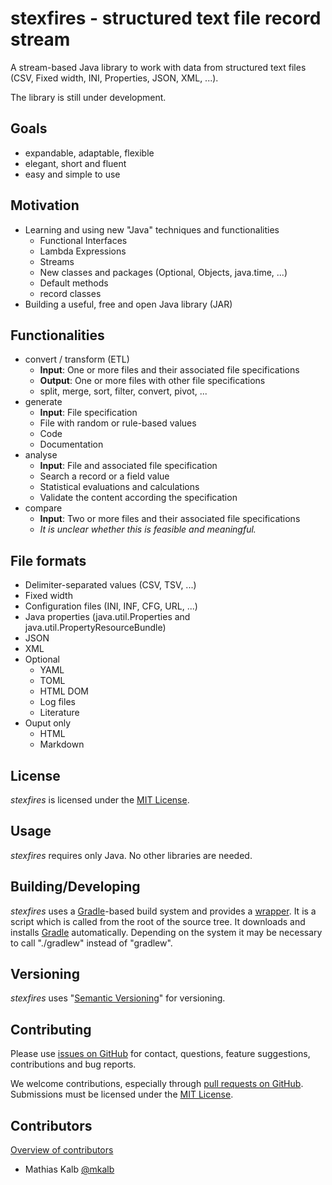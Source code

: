 stexfires - structured text file record stream
===============================================
A stream-based Java library to work with data from structured text files (CSV, Fixed width, INI, Properties, JSON, XML, ...).

The library is still under development.


Goals
-----
- expandable, adaptable, flexible
- elegant, short and fluent
- easy and simple to use


Motivation
----------
- Learning and using new "Java" techniques and functionalities
  - Functional Interfaces
  - Lambda Expressions
  - Streams
  - New classes and packages (Optional, Objects, java.time, ...)
  - Default methods
  - record classes
- Building a useful, free and open Java library (JAR)


Functionalities
---------------
- convert / transform (ETL)
  - **Input**: One or more files and their associated file specifications
  - **Output**: One or more files with other file specifications
  - split, merge, sort, filter, convert, pivot, ...
- generate
  - **Input**: File specification
  - File with random or rule-based values
  - Code
  - Documentation
- analyse
  - **Input**: File and associated file specification
  - Search a record or a field value
  - Statistical evaluations and calculations
  - Validate the content according the specification
- compare
  - **Input**: Two or more files and their associated file specifications
  - *It is unclear whether this is feasible and meaningful.*


File formats
------------
- Delimiter-separated values (CSV, TSV, ...)
- Fixed width
- Configuration files (INI, INF, CFG, URL, ...)
- Java properties (java.util.Properties and java.util.PropertyResourceBundle)
- JSON
- XML
- Optional
  - YAML
  - TOML
  - HTML DOM
  - Log files
  - Literature
- Ouput only
  - HTML
  - Markdown


License
-------
*stexfires* is licensed under the [MIT License].


Usage
-----
*stexfires* requires only Java. No other libraries are needed.

Building/Developing
-------------------
*stexfires* uses a [Gradle][Gradle]-based build system and provides a [wrapper][Gradle Wrapper].
It is a script which is called from the root of the source tree. It downloads and installs [Gradle][Gradle] automatically.
Depending on the system it may be necessary to call "./gradlew" instead of "gradlew".


Versioning
----------
*stexfires* uses "[Semantic Versioning][SemVer]" for versioning.


Contributing
------------
Please use [issues on GitHub][GitHub Issues] for contact, questions, feature suggestions, contributions and bug reports.

We welcome contributions, especially through [pull requests on GitHub][GitHub Pull requests].
Submissions must be licensed under the [MIT License].


Contributors
------------
[Overview of contributors][GitHub Contributors]

* Mathias Kalb [@mkalb](https://github.com/mkalb)


[MIT License]: https://github.com/stexfires/stexfires/raw/master/LICENSE "MIT License"
[Gradle]: http://gradle.org "Gradle"
[Gradle Wrapper]: http://gradle.org/docs/current/userguide/gradle_wrapper.html "Gradle Wrapper" 
[SemVer]: http://semver.org/ "SemVer"
[GitHub Issues]: https://github.com/stexfires/stexfires/issues/ "stexfires issues"
[GitHub Contributors]: https://github.com/stexfires/stexfires/graphs/contributors/ "stexfires contributors"
[GitHub Pull requests]: http://help.github.com/send-pull-requests "send pull request"
